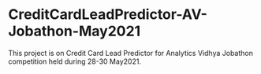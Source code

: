 # CreditCardLeadPredictor-AV-Jobathon-May2021
This project is on Credit Card Lead Predictor for Analytics Vidhya Jobathon competition held during 28-30 May2021.
